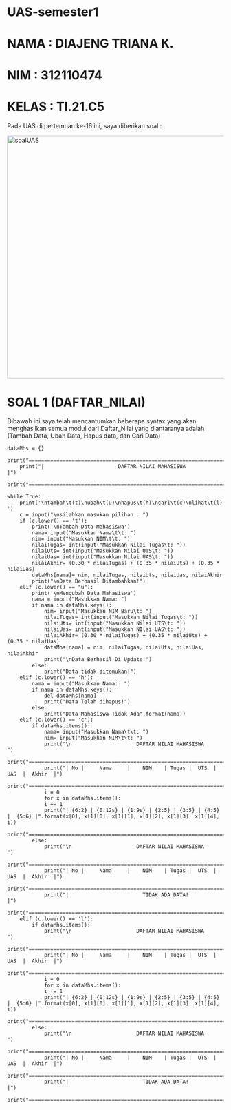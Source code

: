 # UAS-semester1
# NAMA  : DIAJENG TRIANA K.
# NIM   : 312110474
# KELAS : TI.21.C5
Pada UAS di pertemuan ke-16 ini, saya diberikan soal :

<img width="563" alt="soalUAS" src="https://user-images.githubusercontent.com/92905452/149556229-c790141e-09d3-4e86-bc0e-2443a1ad143f.png">

# SOAL 1 (DAFTAR_NILAI)
Dibawah ini saya telah mencantumkan beberapa syntax yang akan menghasilkan semua modul dari Daftar_Nilai yang diantaranya adalah (Tambah Data, Ubah Data, Hapus data, dan Cari Data)

    dataMhs = {}
        print("==================================================================")
        print("|                        DAFTAR NILAI MAHASISWA                  |")
        print("==================================================================")

    while True:
        print('\ntambah\t(t)\nubah\t(u)\nhapus\t(h)\ncari\t(c)\nlihat\t(l) ')
        c = input("\nsilahkan masukan pilihan : ")
        if (c.lower() == 't'):
            print('\nTambah Data Mahasiswa')
            nama= input("Masukkan Nama\t\t: ")
            nim= input("Masukkan NIM\t\t: ")
            nilaiTugas= int(input("Masukkan Nilai Tugas\t: "))
            nilaiUts= int(input("Masukkan Nilai UTS\t: "))
            nilaiUas= int(input("Masukkan Nilai UAS\t: "))
            nilaiAkhir= (0.30 * nilaiTugas) + (0.35 * nilaiUts) + (0.35 * nilaiUas)
            dataMhs[nama]= nim, nilaiTugas, nilaiUts, nilaiUas, nilaiAkhir
            print("\nData Berhasil Ditambahkan!")
        elif (c.lower() == "u"):
            print('\nMengubah Data Mahasiswa')
            nama = input("Masukkan Nama: ")
            if nama in dataMhs.keys():
                nim= input("Masukkan NIM Baru\t: ")
                nilaiTugas= int(input("Masukkan Nilai Tugas\t: "))
                nilaiUts= int(input("Masukkan Nilai UTS\t: "))
                nilaiUas= int(input("Masukkan NIlai UAS\t: "))
                nilaiAkhir= (0.30 * nilaiTugas) + (0.35 * nilaiUts) + (0.35 * nilaiUas)
                dataMhs[nama] = nim, nilaiTugas, nilaiUts, nilaiUas, nilaiAkhir
                print("\nData Berhasil Di Update!")
            else:
                print("Data tidak ditemukan!")
        elif (c.lower() == 'h'):
            nama = input("Masukkan Nama:  ")
            if nama in dataMhs.keys():
                del dataMhs[nama]
                print("Data Telah dihapus!")
            else:
                print("Data Mahasiswa Tidak Ada".format(nama))
        elif (c.lower() == 'c'):
            if dataMhs.items():
                nama= input("Masukkan Nama\t\t: ")
                nim= input("Masukkan NIM\t\t: ")
                print("\n                     DAFTAR NILAI MAHASISWA                      ")
                print("===================================================================")
                print("| No |     Nama     |    NIM    | Tugas |  UTS  |  UAS  |  Akhir  |")
                print("===================================================================")
                i = 0
                for x in dataMhs.items():
                i += 1
                print("| {6:2} | {0:12s} | {1:9s} | {2:5} | {3:5} | {4:5} |  {5:6} |".format(x[0], x[1][0], x[1][1], x[1][2], x[1][3], x[1][4], i))
                print("===================================================================")
            else:
                print("\n                     DAFTAR NILAI MAHASISWA                      ")
                print("===================================================================")
                print("| No |     Nama     |    NIM    | Tugas |  UTS  |  UAS  |  Akhir  |")
                print("===================================================================")
                print("|                        TIDAK ADA DATA!                          |")
                print("===================================================================")
        elif (c.lower() == 'l'):
            if dataMhs.items():
                print("\n                     DAFTAR NILAI MAHASISWA                      ")
                print("===================================================================")
                print("| No |     Nama     |    NIM    | Tugas |  UTS  |  UAS  |  Akhir  |")
                print("===================================================================")
                i = 0
                for x in dataMhs.items():
                i += 1
                print("| {6:2} | {0:12s} | {1:9s} | {2:5} | {3:5} | {4:5} |  {5:6} |".format(x[0], x[1][0], x[1][1], x[1][2], x[1][3], x[1][4], i))
                print("===================================================================")
            else:
                print("\n                     DAFTAR NILAI MAHASISWA                      ")
                print("===================================================================")
                print("| No |     Nama     |    NIM    | Tugas |  UTS  |  UAS  |  Akhir  |")
                print("===================================================================")
                print("|                        TIDAK ADA DATA!                          |")
                print("===================================================================")
